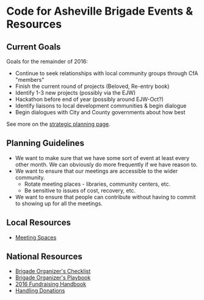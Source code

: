 # Code for Asheville Brigade Events & Resources

## Current Goals

Goals for the remainder of 2016:

* Continue to seek relationships with local community groups through CfA "members"
* Finish the current round of projects (Beloved, Re-entry book)
* Identify 1-3 new projects (possibly via the EJW)
* Hackathon before end of year (possibly around EJW-Oct?)
* Identify liaisons to local development communities & begin dialogue
* Begin dialogues with City and County governments about how best

See more on the [strategic planning page](./strategic-plan.md).

## Planning Guidelines

* We want to make sure that we have some sort of event at least every other month. We can obviously do more frequently if we have reason to.
* We want to ensure that our meetings are accessible to the wider community.
  * Rotate meeting places - libraries, community centers, etc.
  * Be sensitive to issues of cost, recovery, etc.
* We want to ensure that people can contribute without having to commit to showing up for all the meetings.

## Local Resources

* [Meeting Spaces](./meeting-spaces/README.md)

## National Resources

* [Brigade Organizer's Checklist](https://www.codeforamerica.org/brigade/organize/checklist/)
* [Brigade Organizer's Playbook](https://docs.google.com/document/d/19bN5RWK5nQTpz0mHUViHrzHiommBUAMSztwNRzUcxYo/edit#)
* [2016 Fundraising Handbook](https://docs.google.com/document/d/1c9Jbtdj_wKP2dDwxslXhBQoobzpTwsxkrSjAlLQdkI0/edit)
* [Handling Donations](./donations.md)
